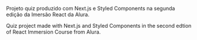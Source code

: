 Projeto quiz produzido com Next.js e Styled Components na segunda edição da Imersão React da Alura.

Quiz project made with Next.js and Styled Components in the second edtion of React Immersion Course from Alura.